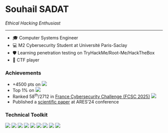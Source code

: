 # Souhail SADAT

*Ethical Hacking Enthusiast*

---

- 🎓 Computer Systems Engineer
- 💻 M2 Cybersecurity Student at Université Paris-Saclay
- 🛡️ Learning penetration testing on TryHackMe/Root-Me/HackTheBox
- 🏴 CTF player

### Achievements

- +4500 pts on [![](https://img.shields.io/badge/Root--Me-333333?logo=rootme)](https://www.root-me.org/5ouhil)
- Top 1% on [![](https://img.shields.io/badge/TryHackMe-red?logo=tryhackme)](https://tryhackme.com/p/souhil)
- Ranked 58<sup>th</sup>/2712 in [France Cybersecurity Challenge (FCSC 2025)](https://hackropole.fr/en/ranking/fcsc2025/) ![](https://img.shields.io/badge/CTF-2D2D2D)
- Published a [scientific paper](https://dl.acm.org/doi/10.1145/3664476.3670445) at ARES’24 conference

### Technical Toolkit

![](https://img.shields.io/badge/Python-3776AB?logo=python&logoColor=FFD43B) ![](https://img.shields.io/badge/Language-00599C?logo=C&logoColor=white) ![](https://img.shields.io/badge/Linux-FCC624?logo=linux&logoColor=black) ![](https://img.shields.io/badge/Assembly-007AAC?logo=assemblyscript&logoColor=white) ![](https://img.shields.io/badge/Docker-2496ED?logo=docker&logoColor=white) ![](https://img.shields.io/badge/Burp_Suite-333333?logo=burpsuite) ![](https://img.shields.io/badge/Metasploit-005B94?logo=metasploit&logoColor=white) ![](https://img.shields.io/badge/Wireshark-1679A7?logo=wireshark) ![](https://img.shields.io/badge/Django-092E20?logo=django)  
